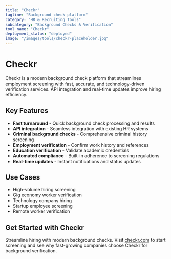```yaml
---
title: "Checkr"
tagline: "Background check platform"
category: "HR & Recruiting Tools"
subcategory: "Background Checks & Verification"
tool_name: "Checkr"
deployment_status: "deployed"
image: "/images/tools/checkr-placeholder.jpg"
---
```


# Checkr

Checkr is a modern background check platform that streamlines employment screening with fast, accurate, and technology-driven verification services. API integration and real-time updates improve hiring efficiency.

## Key Features

- **Fast turnaround** - Quick background check processing and results
- **API integration** - Seamless integration with existing HR systems
- **Criminal background checks** - Comprehensive criminal history screening
- **Employment verification** - Confirm work history and references
- **Education verification** - Validate academic credentials
- **Automated compliance** - Built-in adherence to screening regulations
- **Real-time updates** - Instant notifications and status updates

## Use Cases

- High-volume hiring screening
- Gig economy worker verification
- Technology company hiring
- Startup employee screening
- Remote worker verification

## Get Started with Checkr

Streamline hiring with modern background checks. Visit [checkr.com](https://checkr.com) to start screening and see why fast-growing companies choose Checkr for background verification.
